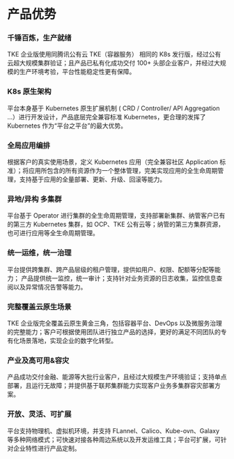 # 产品优势



### 千锤百炼，生产就绪

TKE 企业版使用同腾讯公有云 TKE（容器服务） 相同的 K8s 发行版，经过公有云超大规模集群验证；且产品已私有化成功交付 100+ 头部企业客户，并经过大规模的生产环境考验，平台性能稳定性更有保障。

### K8s 原生架构
平台本身基于 Kubernetes 原生扩展机制 ( CRD / Controller/ API Aggregation …）进行开发设计，产品底层完全兼容标准 Kubernetes，更合理的发挥了 Kubernetes 作为“平台之平台”的最大优势。

### 全局应用编排
根据客户的真实使用场景，定义 Kubernetes 应用（完全兼容社区 Application 标准）；将应用所包含的所有资源作为一个整体管理，完美实现应用的全生命周期管理，支持基于应用的全量部署、更新、升级、回滚等能力。

### 异地/异构 多集群
平台基于 Operator 进行集群的全生命周期管理，支持部署新集群、纳管客户已有的第三方 Kubernetes 集群，如 OCP、TKE 公有云等；纳管的第三方集群资源，也可进行应用等全生命周期管理。

### 统一运维，统一治理
平台提供跨集群、跨产品层级的租户管理，提供如用户、权限、配额等分配等能力；
产品提供统一监控，统一审计；支持针对业务资源的日志收集，监控信息查阅以及异常情况告警等能力。

### 完整覆盖云原生场景
TKE 企业版完全覆盖云原生黄金三角，包括容器平台、DevOps 以及微服务治理的完整能力；客户可根据使用团队进行独立产品的选择，更好的满足不同团队的专有化场景落地，实现企业的数字化转型。

### 产业及高可用&容灾
产品成功交付金融、能源等大批行业客户，且经过大规模生产环境验证；支持单点部署，且运行无故障；并提供基于联邦集群能力实现客户业务多集群容灾部署方案。

### 开放、灵活、可扩展
平台支持物理机、虚拟机环境，并支持 FLannel、Calico、Kube-ovn、Galaxy 等多种网络模式；可快速对接各种周边系统以及开发运维工具；平台可扩展，可针对企业特性进行产品定制。
